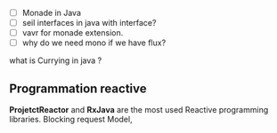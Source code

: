 - [ ] Monade in Java
- [ ] seil  interfaces in java with interface?
- [ ] vavr for monade extension.
- [ ] why do we need mono if we have flux?

what is Currying in java ? 

## Programmation reactive
**ProjetctReactor** and **RxJava** are the most used Reactive programming libraries.
Blocking request Model, 

